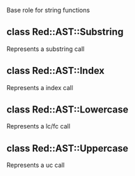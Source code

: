 

Base role for string functions

class Red::AST::Substring
-------------------------

Represents a substring call

class Red::AST::Index
---------------------

Represents a index call

class Red::AST::Lowercase
-------------------------

Represents a lc/fc call

class Red::AST::Uppercase
-------------------------

Represents a uc call

